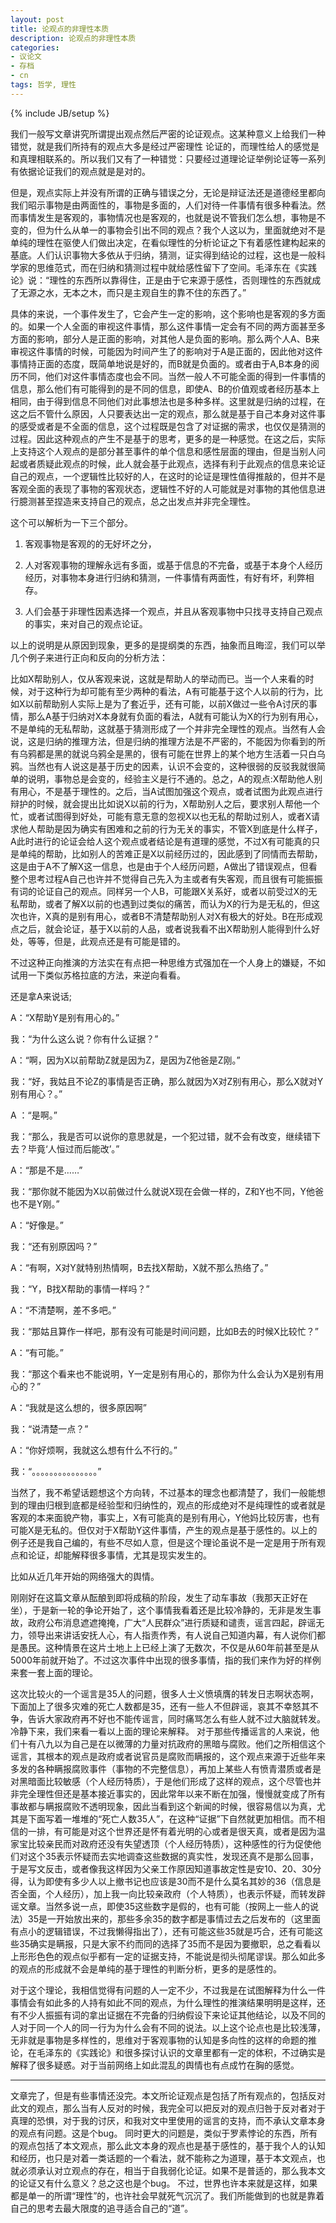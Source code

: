 ```yaml
---
layout: post
title: 论观点的非理性本质
description: 论观点的非理性本质
categories: 
- 议论文
- 存档
- cn
tags: 哲学, 理性
---
```

{% include JB/setup %}

我们一般写文章讲究所谓提出观点然后严密的论证观点。这某种意义上给我们一种错觉，就是我们所持有的观点大多是经过严密理性
论证的，而理性给人的感觉是和真理相联系的。所以我们又有了一种错觉：只要经过道理论证举例论证等一系列有依据论证我们的观点就是是对的。

但是，观点实际上并没有所谓的正确与错误之分，无论是辩证法还是道德经里都向我们昭示事物是由两面性的，事物是多面的，人们对待一件事情有很多种看法。然而事情发生是客观的，事物情况也是客观的，也就是说不管我们怎么想，事物是不变的，但为什么从单一的事物会引出不同的观点？我个人这以为，里面就绝对不是单纯的理性在驱使人们做出决定，在看似理性的分析论证之下有着感性建构起来的基底。人们认识事物大多依从于归纳，猜测，证实得到结论的过程，这也是一般科学家的思维范式，而在归纳和猜测过程中就给感性留下了空间。毛泽东在《实践论》说：“理性的东西所以靠得住，正是由于它来源于感性，否则理性的东西就成了无源之水，无本之木，而只是主观自生的靠不住的东西了。”

具体的来说，一个事件发生了，它会产生一定的影响，这个影响也是客观的多方面的。如果一个人全面的审视这件事情，那么这件事情一定会有不同的两方面甚至多方面的影响，部分人是正面的影响，对其他人是负面的影响。那么两个人A、B来审视这件事情的时候，可能因为时间产生了的影响对于A是正面的，因此他对这件事情持正面的态度，既简单地说是好的，而B就是负面的。或者由于A,B本身的阅历不同，他们对这件事情态度也会不同。当然一般人不可能全面的得到一件事情的信息，那么他们有可能得到的是不同的信息，即使A、B的价值观或者经历基本上相同，由于得到信息不同他们对此事想法也是多种多样。这里就是归纳的过程，在这之后不管什么原因，人只要表达出一定的观点，那么就是基于自己本身对这件事的感受或者是不全面的信息，这个过程既是包含了对证据的需求，也仅仅是猜测的过程。因此这种观点的产生不是基于的思考，更多的是一种感觉。在这之后，实际上支持这个人观点的是部分甚至事件的单个信息和感性层面的理由，但是当别人问起或者质疑此观点的时候，此人就会基于此观点，选择有利于此观点的信息来论证自己的观点，一个逻辑性比较好的人，在这时的论证是理性值得推敲的，但并不是客观全面的表现了事物的客观状态，逻辑性不好的人可能就是对事物的其他信息进行臆测甚至捏造来支持自己的观点，总之出发点并非完全理性。



这个可以解析为一下三个部分。

1. 客观事物是客观的的无好坏之分，

2. 人对客观事物的理解永远有多面，或基于信息的不完备，或基于本身个人经历经历，对事物本身进行归纳和猜测，一件事情有两面性，有好有坏，利弊相存。

3. 人们会基于非理性因素选择一个观点，并且从客观事物中只找寻支持自己观点的事实，来对自己的观点论证。

以上的说明是从原因到现象，更多的是提纲类的东西，抽象而且晦涩，我们可以举几个例子来进行正向和反向的分析方法：

比如X帮助别人，仅从客观来说，这就是帮助人的举动而已。当一个人来看的时候，对于这种行为却可能有至少两种的看法，A有可能基于这个人以前的行为，比如X以前帮助别人实际上是为了套近乎，还有可能，以前X做过一些令A讨厌的事情，那么A基于归纳对X本身就有负面的看法，A就有可能认为X的行为别有用心，不是单纯的无私帮助，这就基于猜测形成了一个并非完全理性的观点。当然有人会说，这是归纳的推理方法，但是归纳的推理方法是不严密的，不能因为你看到的所有乌鸦都是黑的就说乌鸦全是黑的，很有可能在世界上的某个地方生活着一只白乌鸦。当然也有人说这是基于历史的因素，认识不会变的，这种很弱的反驳我就很简单的说明，事物总是会变的，经验主义是行不通的。总之，A的观点:X帮助他人别有用心，不是基于理性的。之后，当A试图加强这个观点，或者试图为此观点进行辩护的时候，就会提出比如说X以前的行为，X帮助别人之后，要求别人帮他一个忙，或者试图得到好处，可能有意无意的忽视X以也无私的帮助过别人，或者X请求他人帮助是因为确实有困难和之前的行为无关的事实，不管X到底是什么样子，A此时进行的论证会给人这个观点或者结论是有道理的感觉，不过X有可能真的只是单纯的帮助，比如别人的苦难正是X以前经历过的，因此感到了同情而去帮助，这是由于A不了解X这一信息，也是由于个人经历问题，A做出了错误观点，但看整个思考过程A自己也许并不觉得自己先入为主或者有失客观，而且很有可能振振有词的论证自己的观点。同样另一个人B，可能跟X关系好，或者以前受过X的无私帮助，或者了解X以前的也遇到过类似的痛苦，而认为X的行为是无私的，但这次也许，X真的是别有用心，或者B不清楚帮助别人对X有极大的好处。B在形成观点之后，就会论证，基于X以前的人品，或者说我看不出X帮助别人能得到什么好处，等等，但是，此观点还是有可能是错的。

不过这种正向推演的方法实在有点把一种思维方式强加在一个人身上的嫌疑，不如试用一下类似苏格拉底的方法，来逆向看看。

还是拿A来说话;

A：“X帮助Y是别有用心的。”

我：“为什么这么说？你有什么证据？”

A：“啊，因为X以前帮助Z就是因为Z，是因为Z他爸是Z刚。”

我：“好，我姑且不论Z的事情是否正确，那么就因为X对Z别有用心，那么X就对Y别有用心？。”

A ：“是啊。”

我：“那么，我是否可以说你的意思就是，一个犯过错，就不会有改变，继续错下去？毕竟‘人恒过而后能改’。”

A：“那是不是……”

我：“那你就不能因为X以前做过什么就说X现在会做一样的，Z和Y也不同，Y他爸也不是Y刚。”

A：“好像是。”

我：“还有别原因吗？”

A：“有啊，X对Y就特别热情啊，B去找X帮助，X就不那么热络了。”

我：“Y，B找X帮助的事情一样吗？”

A：“不清楚啊，差不多吧。”

我：“那姑且算作一样吧，那有没有可能是时间问题，比如B去的时候X比较忙？”

A：“有可能。”

我：“那这个看来也不能说明，Y一定是别有用心的，那你为什么会认为X是别有用心的？”

A：“我就是这么想的，很多原因啊”

我：“说清楚一点？”

A：“你好烦啊，我就这么想有什么不行的。”

我：“。。。。。。。。。。。。。。。”

当然了，我不希望话题想这个方向转，不过基本的理念也都清楚了，我们一般能想到的理由归根到底都是经验型和归纳性的，观点的形成绝对不是纯理性的或者就是客观的本来面貌产物，事实上，X有可能真的是别有用心，Y他妈比较厉害，也有可能X是无私的。但仅对于X帮助Y这件事情，产生的观点是基于感性的。以上的例子还是我自己编的，有些不尽如人意，但是这个理论虽说不是一定是用于所有观点和论证，却能解释很多事情，尤其是现实发生的。


比如从近几年开始的网络强大的舆情。

刚刚好在这篇文章从酝酿到即将成稿的阶段，发生了动车事故（我那天正好在坐），于是新一轮的争论开始了，这个事情我看着还是比较冷静的，无非是发生事故，政府公布消息遮遮掩掩，广大“人民群众”进行质疑和谴责，谣言四起，辟谣无力，领导出来讲话安抚人心，有人指责作秀，有人说自己知道内幕，有人说你们都是愚民。这种情景在这片土地上上已经上演了无数次，不仅是从60年前甚至是从5000年前就开始了。不过这次事件中出现的很多事情，指的我们来作为好的样例来套一套上面的理论。


这次比较火的一个谣言是35人的问题，很多人士义愤填膺的转发日志啊状态啊，下面加上了很多灾难的死亡人数都是35，还有一些人不但辟谣，哀其不幸怒其不争，告诉大家政府再不好也不能传谣言，同时痛骂怎么有些人就不过大脑就转发。
冷静下来，我们来看一看以上面的理论来解释。
对于那些传播谣言的人来说，他们十有八九以为自己是在以微薄的力量对抗政府的黑暗与腐败。他们之所相信这个谣言，其根本的观点是政府或者说官员是腐败而瞒报的，这个观点来源于近些年来多发的各种瞒报腐败事件（事物的不完整信息），再加上某些人有愤青潜质或者是对黑暗面比较敏感（个人经历特质），于是他们形成了这样的观点，这个尽管也并非完全理性但还是基本接近事实的，因此常年以来不断在加强，慢慢就变成了所有事故都与瞒报腐败不透明现象，因此当看到这个新闻的时候，很容易信以为真，尤其是下面写着一堆堆的“死亡人数35人”，在这种“证据”下自然就更加相信。而不相信的一排，有可能是对这个世界还是怀有着光明的心或者是很天真，或者是因为温家宝比较亲民而对政府还没有失望透顶（个人经历特质），这种感性的行为促使他们对这个35表示怀疑而去实地调查这些数据的真实性，发现还真不是那么回事，于是写文反击，或者像我这样因为父亲工作原因知道事故定性是安10、20、30分得，认为即使有多少人以上撤书记也应该是30而不是什么莫名其妙的36（信息是否全面，个人经历），加上我一向比较亲政府（个人特质），也表示怀疑，而转发辟谣文章。当然多说一点，即使35这些数字是假的，也有可能（按网上一些人的说法）35是一开始放出来的，那些多余35的数字都是事情过去之后发布的（这里面有点小的逻辑错误，不过我懒得指出了），还有可能这些35就是巧合，还有可能这些35确实是瞒报，只是大家不约而同的选择了35而不是因为要撤职，总之看看以上形形色色的观点似乎都有一定的证据支持，不能说是彻头彻尾谬误。那么如此多的观点的形成就不会是单纯的基于理性的判断分析，更多的是感性的。

对于这个理论，我相信觉得有问题的人一定不少，不过我是在试图解释为什么一件事情会有如此多的人持有如此不同的观点，为什么理性的推演结果明明是这样，还有不少人振振有词的拿出证据在不完备的归纳假设下来论证其他结论，以及不同的人对于同一个人的同一行为为什么会有不同的说法。以上这个论点也是比较浅薄，无非就是事物是多样性的，思维对于客观事物的认知是多向性的这样的命题的推论，在毛泽东的《实践论》和很多探讨认识的文章里都有一定的体积，不过确实是解释了很多疑惑。对于当前网络上如此混乱的舆情也有点成竹在胸的感觉。

---
文章完了，但是有些事情还没完。本文所论证观点是包括了所有观点的，包括反对此文的观点，那么当有人反对的时候，我完全可以把反对的观点归咎于反对者对于真理的恐惧，对于我的讨厌，和我对文中里使用的谣言的支持，而不承认文章本身的观点有问题。这是个bug。
同时更大的问题是，类似于罗素悖论的东西，所有的观点包括了本文观点，那么此文本身的观点也是基于感性的，基于我个人的认知和经历，也只是对着一类话题的一个看法，就不能称之为道理，基于本文观点，也就必须承认对立观点的存在，相当于自我弱化论证。如果不是普适的，那么我本文的论证又有什么意义？总之这也是个bug。
不过，世界也许本来就是这样，如果都是单一的所谓“理性”的，也许社会早就死气沉沉了。我们所能做到的也就是靠着自己的思考去最大限度的追寻适合自己的“道”。